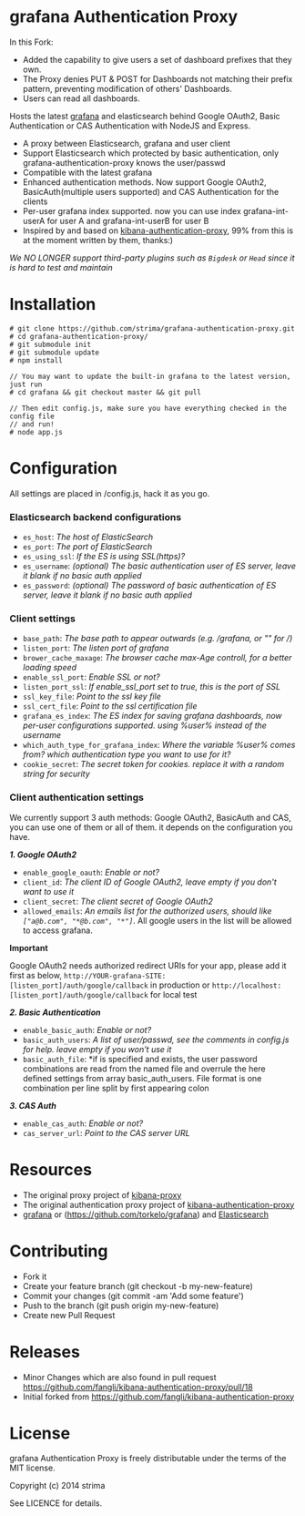 grafana Authentication Proxy
============

In this Fork:

- Added the capability to give users a set of dashboard prefixes that they own.
- The Proxy denies PUT & POST for Dashboards not matching their prefix pattern, preventing modification of others' Dashboards.
- Users can read all dashboards.

Hosts the latest [grafana](https://github.com/torkelo/grafana) and elasticsearch behind Google OAuth2, Basic Authentication or CAS Authentication with NodeJS and Express.

- A proxy between Elasticsearch, grafana and user client
- Support Elasticsearch which protected by basic authentication, only grafana-authentication-proxy knows the user/passwd
- Compatible with the latest grafana
- Enhanced authentication methods. Now support Google OAuth2, BasicAuth(multiple users supported) and CAS Authentication for the clients
- Per-user grafana index supported. now you can use index grafana-int-userA for user A and grafana-int-userB for user B
- Inspired by and based on [kibana-authentication-proxy](https://github.com/fangli/kibana-authentication-proxy), 99% from this is at the moment written by them, thanks:)

*We NO LONGER support third-party plugins such as `Bigdesk` or `Head` since it is hard to test and maintain*

Installation
=====

```
# git clone https://github.com/strima/grafana-authentication-proxy.git
# cd grafana-authentication-proxy/
# git submodule init
# git submodule update
# npm install

// You may want to update the built-in grafana to the latest version, just run
# cd grafana && git checkout master && git pull

// Then edit config.js, make sure you have everything checked in the config file
// and run!
# node app.js
```

Configuration
=============

All settings are placed in /config.js, hack it as you go.

### Elasticsearch backend configurations

- ``es_host``:  *The host of ElasticSearch*
- ``es_port``:  *The port of ElasticSearch*
- ``es_using_ssl``:  *If the ES is using SSL(https)?*
- ``es_username``:  *(optional) The basic authentication user of ES server, leave it blank if no basic auth applied*
- ``es_password``:  *(optional) The password of basic authentication of ES server, leave it blank if no basic auth applied*

### Client settings

- ``base_path``:  *The base path to appear outwards (e.g. /grafana, or "" for /)*
- ``listen_port``:  *The listen port of grafana*
- ``brower_cache_maxage``:  *The browser cache max-Age controll, for a better loading speed*
- ``enable_ssl_port``: *Enable SSL or not?*
- ``listen_port_ssl``: *If enable_ssl_port set to true, this is the port of SSL*
- ``ssl_key_file``: *Point to the ssl key file*
- ``ssl_cert_file``: *Point to the ssl certification file*
- ``grafana_es_index``: *The ES index for saving grafana dashboards, now per-user configurations supported. using %user% instead of the username*
- ``which_auth_type_for_grafana_index``: *Where the variable %user% comes from? which authentication type you want to use for it?*
- ``cookie_secret``: *The secret token for cookies. replace it with a random string for security*

### Client authentication settings

We currently support 3 auth methods: Google OAuth2, BasicAuth and CAS, you can use one of them or all of them. it depends on the configuration you have.

***1. Google OAuth2***

- ``enable_google_oauth``: *Enable or not?*
- ``client_id``:  *The client ID of Google OAuth2, leave empty if you don't want to use it*
- ``client_secret``: *The client secret of Google OAuth2*
- ``allowed_emails``: *An emails list for the authorized users, should like `["a@b.com", "*@b.com", "*"]`*. All google users in the list will be allowed to access grafana.

**Important**

Google OAuth2 needs authorized redirect URIs for your app, please add it first as below, ``http://YOUR-grafana-SITE:[listen_port]/auth/google/callback`` in production or ``http://localhost:[listen_port]/auth/google/callback`` for local test

***2. Basic Authentication***

- ``enable_basic_auth``: *Enable or not?*
- ``basic_auth_users``:  *A list of user/passwd, see the comments in config.js for help. leave empty if you won't use it*
- ``basic_auth_file``:  *if is specified and exists, the user password combinations are read from the named file and overrule the here defined settings from array basic_auth_users. File format is one combination per line split by first appearing colon

***3. CAS Auth***

- ``enable_cas_auth``: *Enable or not?*
- ``cas_server_url``: *Point to the CAS server URL*

Resources
=========
- The original proxy project of [kibana-proxy](https://github.com/hmalphettes/kibana-proxy)
- The original authentication proxy project of [kibana-authentication-proxy](https://github.com/fangli/kibana-authentication-proxy)
- [grafana](http://grafana.org/) or (https://github.com/torkelo/grafana) and [Elasticsearch](https://github.com/elasticsearch/elasticsearch)


Contributing
============
- Fork it
- Create your feature branch (git checkout -b my-new-feature)
- Commit your changes (git commit -am 'Add some feature')
- Push to the branch (git push origin my-new-feature)
- Create new Pull Request


Releases
========
- Minor Changes which are also found in pull request https://github.com/fangli/kibana-authentication-proxy/pull/18
- Initial forked from https://github.com/fangli/kibana-authentication-proxy


License
=======
grafana Authentication Proxy is freely distributable under the terms of the MIT license.

Copyright (c) 2014 strima

See LICENCE for details.
